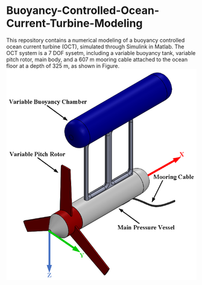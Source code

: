 # Buoyancy-Controlled-Ocean-Current-Turbine-Modeling
This repository contains a numerical modeling of a buoyancy controlled ocean current turbine (OCT), simulated through Simulink in Matlab. The OCT system is a 7 DOF sysetm, including a variable buoyancy tank, variable pitch rotor, main body, and a 607 m mooring cable attached to the ocean floor at a depth of 325 m, as shown in Figure.
![alt text](https://github.com/IRES-FAU/Buoyancy-Controlled-Ocean-Current-Turbine-Modeling/blob/main/OCT_figure-crop_v2.png)
